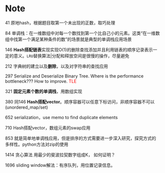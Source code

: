 # Note

41 原地hash，根据题目取第一个未出现的正数，取巧处理

84 单调栈：在一维数组中对每一个数找到第一个比自己小的元素。这类“在一维数组中找第一个满足某种条件的数”的场景就是典型的单调栈应用场景

146 **Hash搭配链表**实现实现O(1)的删除查找添加并且利用链表的顺序记录表示一定的意义。`LRU`替换算法|分配和释放空间是很慢的操作，尽量避免

212 字典树的建立以及**删除**，以及对字符串的查找应用

297 Serialize and Deserialize Binary Tree. Where is the performance bottleneck??? How to improve. <font color = red> TLE </font>

321 **固定元素个数的单调栈**，用数组实现

380 同146 **Hash搭配vector**。顺序容器可以任意下标访问，非顺序容器不可以(unordered_map/set)

652 serialization，use memo to find duplicate elements

710 Hash搭配vector，数组元素的swap应用

853 就是简单地单调栈应用，但是排序的方式需要进一步深入研究，探究方式的多样性。python方法对zip的使用

1414 贪心算法 用最少的斐波拉契数字组成K， 如何证明？

1696 sliding window解法：有序队列，用位置记录信息。

